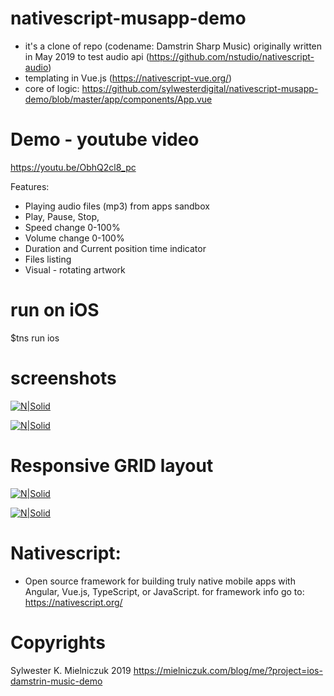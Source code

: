 # nativescript-musapp-demo 
- it's a clone of repo (codename: Damstrin Sharp Music) originally written in May 2019 to test audio api (https://github.com/nstudio/nativescript-audio)
- templating in Vue.js (https://nativescript-vue.org/)
- core of logic: https://github.com/sylwesterdigital/nativescript-musapp-demo/blob/master/app/components/App.vue

# Demo - youtube video
https://youtu.be/ObhQ2cl8_pc

Features:
- Playing audio files (mp3) from apps sandbox
- Play, Pause, Stop,
- Speed change 0-100%
- Volume change 0-100%
- Duration and Current position time indicator
- Files listing
- Visual - rotating artwork

# run on iOS
$tns run ios

# screenshots

[![N|Solid](https://uploads.workwork.fun/uploads/ca489e3002ee447db08e2e527b0e0f87_4b549357ef04fc22493e10c1ee0fca6a_1601027739370.PNG)](https://xr.workwork.fun)

[![N|Solid](https://uploads.workwork.fun/uploads/ae8e47f835334d5d98e4a050f7374f3e_7f6ff463af5d7734e9e9c0d0fa484237_1601027739125.PNG)](https://xr.workwork.fun)

# Responsive GRID layout

[![N|Solid](https://uploads.workwork.fun/uploads/db258c516de247969e6ea88c286c923b_a2a983c9f8465abb52709656ed2a8ed2_1601027738125.PNG)](https://xr.workwork.fun)

[![N|Solid](https://uploads.workwork.fun/uploads/6437a74c77084a5b963a695f44c8a99a_f6f3e3e5553ed5991b365d7c903abfac_1601027737874.PNG)](https://xr.workwork.fun)

# Nativescript: 
- Open source framework for building truly native mobile apps with Angular, Vue.js, TypeScript, or JavaScript.
for framework info go to: https://nativescript.org/

# Copyrights
Sylwester K. Mielniczuk 2019
https://mielniczuk.com/blog/me/?project=ios-damstrin-music-demo


